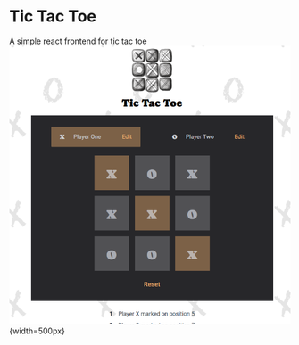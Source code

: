 # Tic Tac Toe

A simple react frontend for tic tac toe
![Project Image](./public/projectPreview.PNG){width=500px}
